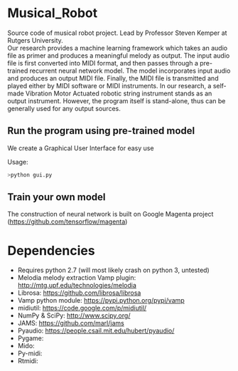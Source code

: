 # Musical_Robot
Source code of musical robot project. Lead by Professor Steven Kemper at Rutgers University. <br />
Our research provides a machine learning framework which takes an audio file as primer and produces a meaningful melody as output. The input audio file is first converted into MIDI format, and then passes through a pre-trained recurrent neural network model. The model incorporates input audio and produces an output MIDI file. Finally, the MIDI file is transmitted and played either by MIDI software or MIDI instruments. In our research, a self-made Vibration Motor Actuated robotic string instrument stands as an output instrument. However, the program itself is stand-alone, thus can be generally used for any output sources. <br />

## Run the program using pre-trained model
We create a Graphical User Interface for easy use <br />

Usage: 
```bash
>python gui.py
```

## Train your own model
The construction of neural network is built on Google Magenta project (https://github.com/tensorflow/magenta)

# Dependencies
- Requires python 2.7 (will most likely crash on python 3, untested)<br />
- Melodia melody extraction Vamp plugin: http://mtg.upf.edu/technologies/melodia<br />
- Librosa: https://github.com/librosa/librosa<br />
- Vamp python module: https://pypi.python.org/pypi/vamp<br />
- midiutil: https://code.google.com/p/midiutil/<br />
- NumPy & SciPy: http://www.scipy.org/<br />
- JAMS: https://github.com/marl/jams<br />
- Pyaudio: https://people.csail.mit.edu/hubert/pyaudio/<br />
- Pygame: 
- Mido:
- Py-midi:
- Rtmidi:
